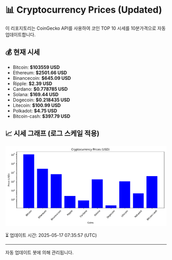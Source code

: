 
# 📊 Cryptocurrency Prices (Updated)

이 리포지토리는 CoinGecko API를 사용하여 코인 TOP 10 시세를 10분가격으로 자동 업데이트합니다.

## 💰 현재 시세
- Bitcoin: **$103559 USD**
- Ethereum: **$2501.66 USD**
- Binancecoin: **$645.09 USD**
- Ripple: **$2.39 USD**
- Cardano: **$0.778785 USD**
- Solana: **$169.44 USD**
- Dogecoin: **$0.218435 USD**
- Litecoin: **$100.99 USD**
- Polkadot: **$4.75 USD**
- Bitcoin-cash: **$397.79 USD**

## 📈 시세 그래프 (로그 스케일 적용)
![Crypto Prices](crypto_prices.png)

⏳ 업데이트 시간: 2025-05-17 07:35:57 (UTC)

---
자동 업데이트 봇에 의해 관리됩니다.
